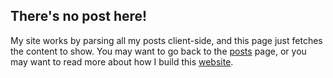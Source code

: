 ## There's no post here!

My site works by parsing all my posts client-side, and this
page just fetches the content to show. You may want to go
back to the [posts](/posts.html) page, or you may want to
read more about how I build this [website](/posts.html?id=website).